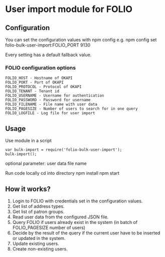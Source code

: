 # User import module for FOLIO

## Configuration

You can set the configuration values with npm config 
e.g. npm config set folio-bulk-user-import:FOLIO_PORT 9130

Every setting has a default fallback value.

### FOLIO configuration options
    FOLIO_HOST - Hostname of OKAPI
    FOLIO_PORT - Port of OKAPI
    FOLIO_PROTOCOL - Protocol of OKAPI
    FOLIO_TENANT - Tenant id
    FOLIO_USERNAME - Username for authentication
    FOLIO_PASSWORD - Password for username
    FOLIO_FILENAME - File name with user data
    FOLIO_PAGESIZE - Number of users to search for in one query
    FOLIO_LOGFILE - Log file for user import

## Usage

Use module in a script

    var bulk-import = require('folio-bulk-user-import');
    bulk-import();

optional parameter: user data file name

Run code locally
    cd into directory
    npm install
    npm start

## How it works?

1. Login to FOLIO with credentials set in the configuration values.
2. Get list of address types.
3. Get list of patron groups.
4. Read user data from the configured JSON file.
5. Query FOLIO if users already exist in the system (in batch of FOLIO_PAGESIZE number of users)
6. Decide by the result of the query if the current user have to be inserted or updated in the system.
7. Update existing users.
8. Create non-existing users.